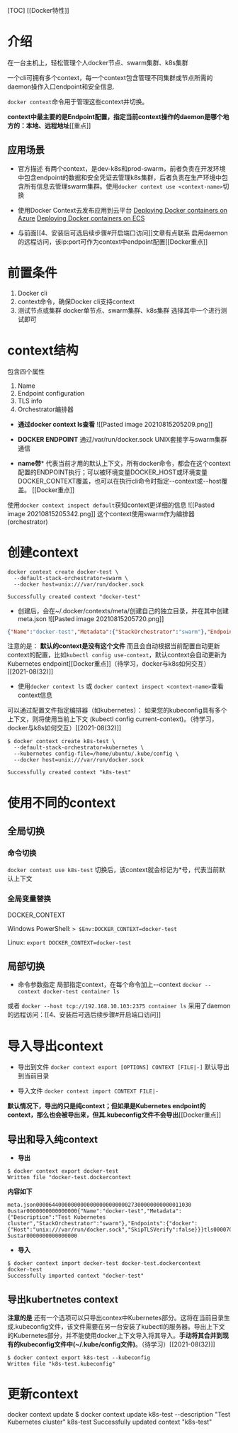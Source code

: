 [TOC]
[[Docker特性]]

# 介绍
在一台主机上，轻松管理个人docker节点、swarm集群、k8s集群

一个cli可拥有多个context，每一个context包含管理不同集群或节点所需的daemon操作入口endpoint和安全信息.

`docker context`命令用于管理这些context并切换。

**context中最主要的是Endpoint配置，指定当前context操作的daemon是哪个地方的：本地、远程地址**[[重点]]

## 应用场景
* 官方描述
有两个context，是dev-k8s和prod-swarm，前者负责在开发环境中包含endpoint的数据和安全凭证去管理k8s集群，后者负责在生产环境中包含所有信息去管理swarm集群。使用`docker context use <context-name>`切换

* 使用Docker Context去发布应用到云平台
[Deploying Docker containers on Azure](https://docs.docker.com/cloud/aci-integration/)
[Deploying Docker containers on ECS](https://docs.docker.com/cloud/ecs-integration/)

* 与前面[[4、安装后可选后续步骤#开启端口访问]]文章有点联系
启用daemon的远程访问，该ip:port可作为context中endpoint配置[[Docker重点]]


# 前置条件
1. Docker cli
2. context命令，确保Docker cli支持context
3. 测试节点或集群
docker单节点、swarm集群、k8s集群
选择其中一个进行测试即可

# context结构
包含四个属性
1. Name
2. Endpoint configuration
3. TLS info
4. Orchestrator编排器

* **通过docker context ls查看**
![[Pasted image 20210815205209.png]]

* **DOCKER ENDPOINT**
通过/var/run/docker.sock UNIX套接字与swarm集群通信

* **name带***
代表当前才用的默认上下文，所有docker命令，都会在这个context配置的ENDPOINT执行；可以被环境变量DOCKER_HOST或环境变量DOCKER_CONTEXT覆盖，也可以在执行cli命令时指定--context或--host覆盖。
[[Docker重点]]

使用`docker context inspect default`获知context更详细的信息
![[Pasted image 20210815205342.png]]
这个context使用swarm作为编排器(orchestrator)

# 创建context
```
docker context create docker-test \
  --default-stack-orchestrator=swarm \
  --docker host=unix:///var/run/docker.sock
  
Successfully created context "docker-test"  
```

* 创建后，会在~/.docker/contexts/meta/创建自己的独立目录，并在其中创建meta.json
![[Pasted image 20210815205720.png]]
```json
{"Name":"docker-test","Metadata":{"StackOrchestrator":"swarm"},"Endpoints":{"docker":{"Host":"unix:///var/run/docker.sock","SkipTLSVerify":false}}}
```
注意的是：
**默认的context是没有这个文件**
而且会自动根据当前配置自动更新context的配置，比如`kubectl config use-context`，默认context会自动更新为Kubernetes endpoint[[Docker重点]]（待学习，docker与k8s如何交互）[[2021-08(32)]]

* 使用`docker context ls` 或 `docker context inspect <context-name>`查看context信息

可以通过配置文件指定编排器（如kubernetes）：
如果您的kubeconfig具有多个上下文，则将使用当前上下文 (kubectl config current-context)。（待学习，docker与k8s如何交互）[[2021-08(32)]]
```
$ docker context create k8s-test \
  --default-stack-orchestrator=kubernetes \
  --kubernetes config-file=/home/ubuntu/.kube/config \
  --docker host=unix:///var/run/docker.sock
  
Successfully created context "k8s-test"

```


# 使用不同的context
## 全局切换
### 命令切换
`docker context use k8s-test`
切换后，该context就会标记为\*号，代表当前默认上下文

### 全局变量替换
DOCKER_CONTEXT

Windows PowerShell:
`> $Env:DOCKER_CONTEXT=docker-test`

Linux:
`export DOCKER_CONTEXT=docker-test`

## 局部切换
* 命令参数指定
局部指定context，在每个命令加上--context
`docker --context docker-test container ls`

或者
`docker --host tcp://192.168.10.103:2375 container ls`
采用了daemon的远程访问：[[4、安装后可选后续步骤#开启端口访问]]

# 导入导出context
* 导出到文件
`docker context export [OPTIONS] CONTEXT [FILE|-]`
默认导出到当前目录

* 导入文件
`docker context import CONTEXT FILE|-`

**默认情况下，导出的只是纯context；但如果是Kubernetes endpoint的context，那么也会被导出来，但其.kubeconfig文件不会导出**[[Docker重点]]


## 导出和导入纯context
* **导出**
```
$ docker context export docker-test
Written file "docker-test.dockercontext
```
**内容如下**
```linux
meta.json0000644000000000000000000000027300000000000011030 0ustar0000000000000000{"Name":"docker-test","Metadata":{"Description":"Test Kubernetes cluster","StackOrchestrator":"swarm"},"Endpoints":{"docker":{"Host":"unix:///var/run/docker.sock","SkipTLSVerify":false}}}tls0000700000000000000000000000000000000000000007716 5ustar0000000000000000
```

* **导入**
```
$ docker context import docker-test docker-test.dockercontext
docker-test
Successfully imported context "docker-test"
```

## 导出kubertnetes context
**注意的是**
还有一个选项可以只导出contex中Kubernetes部分。这将在当前目录生成.kubeconfig文件，该文件需要在另一台安装了kubectl的服务器。导出上下文的Kubernetes部分，并不能使用docker上下文导入将其导入。**手动将其合并到现有的kubeconfig文件中(~/.kube/config文件)**。（待学习）[[2021-08(32)]]
```
$ docker context export k8s-test --kubeconfig
Written file "k8s-test.kubeconfig"
```

# 更新context
docker context update
$ docker context update k8s-test --description "Test Kubernetes cluster"
k8s-test
Successfully updated context "k8s-test"